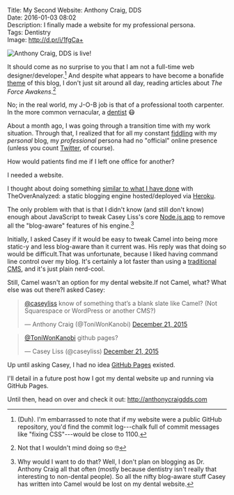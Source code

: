 Title: My Second Website: Anthony Craig, DDS  
Date: 2016-01-03 08:02  
Description: I finally made a website for my professional persona.  
Tags: Dentistry  
Image: http://d.pr/i/1fgCa+  

![Anthony Craig, DDS is live!][1]

It should come as no surprise to you that I am not a full-time web designer/developer.[^1] And despite what appears to have become a bonafide [theme][2] of this blog, I don't just sit around all day, reading articles about <i>The Force Awakens</i>.[^2]

No; in the real world, my J-O-B job is that of a professional tooth carpenter. In the more common vernacular, a [dentist][3] 😷

About a month ago, I was going through a transition time with my work situation. Through that, I realized that for all my constant [fiddling][4] with my *personal* blog, my *professional* persona had no "official" online presence (unless you count [Twitter][5], of course).

How would patients find me if I left one office for another?

I needed a website. 

I thought about doing something [similar to what I have done][6] with TheOverAnalyzed: a static blogging engine hosted/deployed via [Heroku][7].

The only problem with that is that I didn't know (and still don't know) enough about JavaScript to tweak Casey Liss's core [Node.js app][8] to remove all the "blog-aware" features of his engine.[^3]

Initially, I asked Casey if it would be easy to tweak Camel into being more static-y and less blog-aware than it current was. His reply was that doing so would be difficult.That was unfortunate, because I liked having command line control over my blog. It's certainly a lot faster than using a [traditional][9] [CMS][10], and it's just plain nerd-cool.

Still, Camel wasn't an option for my dental website.If not Camel, what? What else was out there?I asked Casey:

<blockquote class="twitter-tweet" lang="en"><p lang="en" dir="ltr"><a href="https://twitter.com/caseyliss">@caseyliss</a> know of something that’s a blank slate like Camel? (Not Squarespace or WordPress or another CMS?)</p>&mdash; Anthony Craig (@ToniWonKanobi) <a href="https://twitter.com/ToniWonKanobi/status/678940837317750784">December 21, 2015</a></blockquote>

<blockquote class="twitter-tweet" lang="en"><p lang="en" dir="ltr"><a href="https://twitter.com/ToniWonKanobi">@ToniWonKanobi</a> github pages?</p>&mdash; Casey Liss (@caseyliss) <a href="https://twitter.com/caseyliss/status/678942844170715136">December 21, 2015</a></blockquote>

Up until asking Casey, I had no idea [GitHub Pages][11] existed.

I'll detail in a future post how I got my dental website up and running via GitHub Pages.

Until then, head on over and check it out: <http://anthonycraigdds.com>

[^1]: (Duh). I'm embarrassed to note that if my website were a public GitHub repository, you'd find the commit log---chalk full of commit messages like "fixing CSS"---would be close to 1100.
[^2]: Not that I wouldn't mind doing so 🤓
[^3]: Why would I want to do that? Well, I don't plan on blogging as Dr. Anthony Craig all that often (mostly because dentistry isn't really that interesting to non-dental people). So all the nifty blog-aware stuff Casey has written into Camel would be lost on my dental website.

[1]: http://d.pr/i/1fgCa+ "My professional website is finally done"
[2]: /tags/Star%20Wars "Posts tagged 'Star Wars'"
[3]: https://en.wikipedia.org/wiki/Dentist "Wikipedia: Dentist"
[4]: /tags/Meta "Posts tagged 'Meta'"
[5]: http://twitter.com/anthonycraigdds "Dr. Anthony Craig on Twitter"
[6]: /tags/Camel "Posts tagged 'Camel'"
[7]: http://heroku.com "Heroku"
[8]: https://github.com/cliss/camel "Camel on GitHub"
[9]: https://wordpress.org "WordPress"
[10]: https://en.wikipedia.org/wiki/Content_management_system "Wikipedia: Content Management System"
[11]: https://pages.github.com "GitHub Pages"